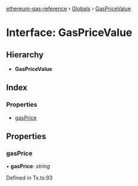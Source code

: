 [ethereum-gas-reference](../README.md) › [Globals](../globals.md) › [GasPriceValue](gaspricevalue.md)

# Interface: GasPriceValue

## Hierarchy

* **GasPriceValue**

## Index

### Properties

* [gasPrice](gaspricevalue.md#gasprice)

## Properties

###  gasPrice

• **gasPrice**: *string*

Defined in Tx.ts:93

